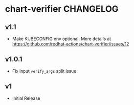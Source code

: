 # chart-verifier CHANGELOG

## v1.1
- Make KUBECONFIG env optional. More details at https://github.com/redhat-actions/chart-verifier/issues/12

## v1.0.1
- Fix input `verify_args` split issue

## v1
- Initial Release
